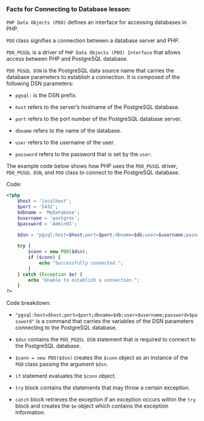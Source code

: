 ### Facts for Connecting to Database lesson:

`PHP Data Objects (PDO)` defines an interface for accessing databases in PHP.

`PDO` class signifies a connection between a database server and PHP.

`PDO_PGSQL` is a driver of `PHP Data Objects (PDO) Interface` that allows access between PHP and PostgreSQL database.

`PDO_PGSQL DSN` is the PostgreSQL data source name that carries the database parameters to establish a connection. It is composed of the following DSN parameters:

- `pgsql:` is the DSN prefix.
    
- `host` refers to the server’s hostname of the PostgreSQL database.

- `port` refers to the port number of the PostgreSQL database server.
    
- `dbname` refers to the name of the database.

- `user` refers to the username of the user.
    
- `password` refers to the password that is set by the `user`.

The example code below shows how PHP uses the `PDO_PGSQL` driver, `PDO_PGSQL DSN`, and `PDO` class to connect to the PostgreSQL database.

Code:

```php
<?php
    $host = 'localhost';
    $port = '5432';
    $dbname = 'MyDatabase';
    $username = 'postgres';
    $password = 'Admin01';
    
    $dsn = "pgsql:host=$host;port=$port;dbname=$db;user=$username;password=$password";

    try {
        $conn = new PDO($dsn);
        if ($conn) {
            echo "Successfully connected."; 
        }
    } catch (Exception $e) {
        echo "Unable to establish a connection.";
    }
?>
```
Code breakdown:

- `"pgsql:host=$host;port=$port;dbname=$db;user=$username;password=$password"` is a command that carries the variables of the DSN parameters connecting to the PostgreSQL database.

- `$dsn` contains the `PDO_PGQSL DSN` statement that is required to connect to the PostgreSQL database.

- `$conn = new PDO($dsn)` creates the `$conn` object as an instance of the `PDO` class passing the argument `$dsn`.

- `if` statement evaluates the `$conn` object.

- `try` block contains the statements that may throw a certain exception.

- `catch` block retrieves the exception if an exception occurs within the `try` block and creates the `$e` object which contains the exception information.
